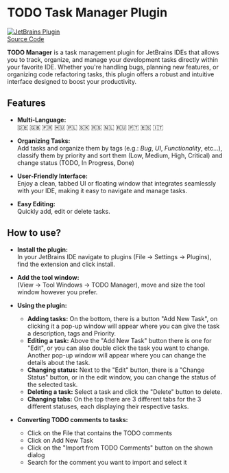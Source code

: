 <!-- Plugin description -->
# TODO Task Manager Plugin

[![JetBrains Plugin](https://img.shields.io/jetbrains/plugin/v/com.markbakos.todo)](https://plugins.jetbrains.com/plugin/26765-todo-task-manager)<br>
[Source Code](https://github.com/markbakos/intellij-todo-manager)

**TODO Manager** is a task management plugin for JetBrains IDEs that allows you to track, organize, and manage your
development tasks directly within your favorite IDE. Whether you're handling bugs, planning new features, or organizing 
code refactoring tasks, this plugin offers a robust and intuitive interface designed to boost your productivity.

## Features

- **Multi-Language:** <br>
  🇩🇪 🇬🇧 🇫🇷 🇭🇺 🇵🇱 🇸🇰 🇷🇸 🇳🇱 🇷🇺 🇵🇹 🇪🇸 🇮🇹

- **Organizing Tasks:** <br>
    Add tasks and organize them by tags (e.g.: *Bug*, *UI*, *Functionality*, etc...), classify them by priority and sort them (Low, Medium, High, Critical) and change status (TODO, In Progress, Done)


- **User-Friendly Interface:**<br>
    Enjoy a clean, tabbed UI or floating window that integrates seamlessly with your IDE, making it easy to navigate and manage tasks.


- **Easy Editing:**<br>
    Quickly add, edit or delete tasks.

## How to use?

- **Install the plugin:** <br>
    In your JetBrains IDE navigate to plugins (File -> Settings -> Plugins), find the extension and click install.


- **Add the tool window:** <br>
  (View -> Tool Windows -> TODO Manager), move and size the tool window however you prefer.


- **Using the plugin:** <br>
    - **Adding tasks:** On the bottom, there is a button "Add New Task", on clicking it a pop-up window
  will appear where you can give the task a description, tags and Priority.
    - **Editing a task:** Above the "Add New Task" button there is one for "Edit", or you can also double click
  the task you want to change. Another pop-up window will appear where you can change the details about the task.
    - **Changing status:** Next to the "Edit" button, there is a "Change Status" button, or in the edit window, you can change
    the status of the selected task.
    - **Deleting a task:** Select a task and click the "Delete" button to delete.
    - **Changing tabs:** On the top there are 3 different tabs for the 3 different statuses, each displaying their respective
  tasks.

- **Converting TODO comments to tasks:** <br>
    - Click on the File that contains the TODO comments
    - Click on Add New Task
    - Click on the "Import from TODO Comments" button on the shown dialog
    - Search for the comment you want to import and select it
<!-- Plugin description end -->
